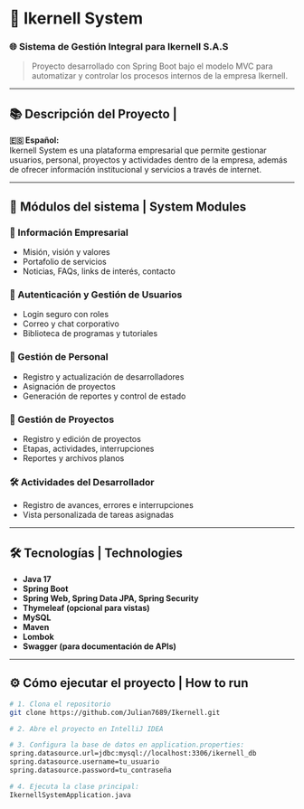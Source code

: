 # 🚀 Ikernell System

### 🌐 Sistema de Gestión Integral para Ikernell S.A.S

> Proyecto desarrollado con Spring Boot bajo el modelo MVC para automatizar y controlar los procesos internos de la empresa Ikernell.

---

## 📚 Descripción del Proyecto |

**🇪🇸 Español:**  
Ikernell System es una plataforma empresarial que permite gestionar usuarios, personal, proyectos y actividades dentro de la empresa, además de ofrecer información institucional y servicios a través de internet.

---

## 🎯 Módulos del sistema | System Modules

### 🏢 Información Empresarial
- Misión, visión y valores
- Portafolio de servicios
- Noticias, FAQs, links de interés, contacto

### 🔐 Autenticación y Gestión de Usuarios
- Login seguro con roles
- Correo y chat corporativo
- Biblioteca de programas y tutoriales

### 👥 Gestión de Personal
- Registro y actualización de desarrolladores
- Asignación de proyectos
- Generación de reportes y control de estado

### 📁 Gestión de Proyectos
- Registro y edición de proyectos
- Etapas, actividades, interrupciones
- Reportes y archivos planos

### 🛠️ Actividades del Desarrollador
- Registro de avances, errores e interrupciones
- Vista personalizada de tareas asignadas

---

## 🛠️ Tecnologías | Technologies

- **Java 17**
- **Spring Boot**
- **Spring Web, Spring Data JPA, Spring Security**
- **Thymeleaf (opcional para vistas)**
- **MySQL**
- **Maven**
- **Lombok**
- **Swagger (para documentación de APIs)**

---

## ⚙️ Cómo ejecutar el proyecto | How to run

```bash
# 1. Clona el repositorio
git clone https://github.com/Julian7689/Ikernell.git

# 2. Abre el proyecto en IntelliJ IDEA

# 3. Configura la base de datos en application.properties:
spring.datasource.url=jdbc:mysql://localhost:3306/ikernell_db
spring.datasource.username=tu_usuario
spring.datasource.password=tu_contraseña

# 4. Ejecuta la clase principal:
IkernellSystemApplication.java

